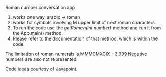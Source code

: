 Roman number conversation app

1. works one way, arabic -> roman
2. works for symbols involving M upper limit of next roman characters.
3. To run the code use the _getRoman(int number)_ method and run it from the App.main() method.
4. Please refer to the documentation of that method, which is within the code.

The limitation of roman numerals is MMMCMXCIX - 3,999
Negative numbers are also not represented.

Code ideas courtesy of Javapoint.
